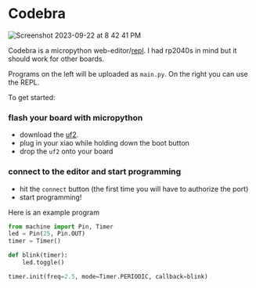 # Codebra

![Screenshot 2023-09-22 at 8 42 41 PM](https://github.com/leomcelroy/codebra/assets/27078897/289854b6-c5a9-401c-adaa-94937046f616)

Codebra is a micropython web-editor/[repl](https://docs.micropython.org/en/latest/esp8266/tutorial/repl.html). I had rp2040s in mind but it should work for other boards.

Programs on the left will be uploaded as `main.py`. On the right you can use the REPL.

To get started:

### flash your board with micropython

- download the [uf2](https://micropython.org/download/RPI_PICO/).
- plug in your xiao while holding down the boot button
- drop the `uf2` onto your board

### connect to the editor and start programming

- hit the `connect` button (the first time you will have to authorize the port)
- start programming!

Here is an example program

```python
from machine import Pin, Timer
led = Pin(25, Pin.OUT)
timer = Timer()

def blink(timer):
    led.toggle()

timer.init(freq=2.5, mode=Timer.PERIODIC, callback=blink)
```

